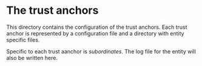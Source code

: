 # The trust anchors

This directory contains the configuration of the trust anchors.
Each trust anchor is represented by a configuration file and a 
directory with entity specific files.

Specific to each trust aanchor is _subordinates_. 
The log file for the entity will also be written here. 

